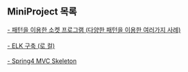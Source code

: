 ## MiniProject 목록

<a href="https://github.com/simjunbo/PatternPlayGround">
- 패턴을 이용한 소켓 프로그램 (다양한 패턴을 이용한 여러가지 사례)
</a>
<br><br>
<a href="https://github.com/simjunbo/ELK">
- ELK 구축 (로 컬)
</a>
<br><br>
<a href="https://github.com/simjunbo/Spring4MVC_Skeleton">
- Spring4 MVC Skeleton
</a>



